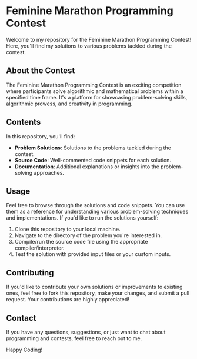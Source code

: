 # Feminine Marathon Programming Contest

Welcome to my repository for the Feminine Marathon Programming Contest! Here, you'll find my solutions to various problems tackled during the contest. 

## About the Contest

The Feminine Marathon Programming Contest is an exciting competition where participants solve algorithmic and mathematical problems within a specified time frame. It's a platform for showcasing problem-solving skills, algorithmic prowess, and creativity in programming.

## Contents

In this repository, you'll find:

- **Problem Solutions**: Solutions to the problems tackled during the contest.
- **Source Code**: Well-commented code snippets for each solution.
- **Documentation**: Additional explanations or insights into the problem-solving approaches.

## Usage

Feel free to browse through the solutions and code snippets. You can use them as a reference for understanding various problem-solving techniques and implementations. If you'd like to run the solutions yourself:

1. Clone this repository to your local machine.
2. Navigate to the directory of the problem you're interested in.
3. Compile/run the source code file using the appropriate compiler/interpreter.
4. Test the solution with provided input files or your custom inputs.

## Contributing

If you'd like to contribute your own solutions or improvements to existing ones, feel free to fork this repository, make your changes, and submit a pull request. Your contributions are highly appreciated!

## Contact

If you have any questions, suggestions, or just want to chat about programming and contests, feel free to reach out to me.

Happy Coding!
